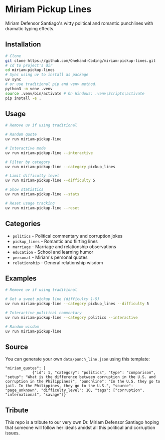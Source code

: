 # Miriam Pickup Lines

Miriam Defensor Santiago's witty political and romantic punchlines with dramatic typing effects.

## Installation

```bash
# Clone
git clone https://github.com/Onehand-Coding/miriam-pickup-lines.git
# cd to project's dir
cd miriam-pickup-lines
# Sync using uv to install as package
uv sync
# or use traditional pip and venv method.
python3 -m venv .venv
source .venv/bin/activate # On Windows: .venv\Scripts\activate
pip install -e .
```

## Usage

```bash
# Remove uv if using traditional

# Random quote
uv run miriam-pickup-line

# Interactive mode
uv run miriam-pickup-line --interactive

# Filter by category
uv run miriam-pickup-line --category pickup_lines

# Limit difficulty level
uv run miriam-pickup-line --difficulty 5

# Show statistics
uv run miriam-pickup-line --stats

# Reset usage tracking
uv run miriam-pickup-line --reset
```

## Categories

- `politics` - Political commentary and corruption jokes
- `pickup_lines` - Romantic and flirting lines
- `marriage` - Marriage and relationship observations
- `education` - School and learning humor
- `personal` - Miriam's personal quotes
- `relationship` - General relationship wisdom

## Examples

```bash
# Remove uv if using traditional

# Get a sweet pickup line (difficulty 1-5)
uv run miriam-pickup-line --category pickup_lines --difficulty 5

# Interactive political commentary
uv run miriam-pickup-line --category politics --interactive

# Random wisdom
uv run miriam-pickup-line
```

## Source

You can generate your own `data/punch_line.json` using this template:

```
"miriam_quotes": [
            {"id": 1, "category": "politics", "type": "comparison", "setup": "What is the difference between corruption in the U.S. and corruption in the Philippines?", "punchline": "In the U.S. they go to jail. In the Philippines, they go to the U.S.", "source": "page_unknown", "difficulty_level": 10, "tags": ["corruption", "international", "savage"]}
```

## Tribute
This repo is a tribute to our very own Dr. Miriam Defensor Santiago hoping that someone will follow her ideals
amidst all this political and corruption issues.
